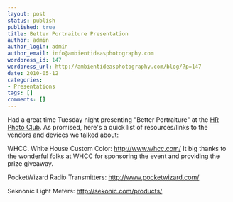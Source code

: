 ```yaml
---
layout: post
status: publish
published: true
title: Better Portraiture Presentation
author: admin
author_login: admin
author_email: info@ambientideasphotography.com
wordpress_id: 147
wordpress_url: http://ambientideasphotography.com/blog/?p=147
date: 2010-05-12
categories:
- Presentations
tags: []
comments: []
---
```

Had a great time Tuesday night presenting "Better Portraiture" at the <a href="http://www.hrphotoclub.com/" target="_blank">HR Photo Club</a>. As promised, here's a quick list of resources/links to the vendors and devices we talked about:

WHCC. White House Custom Color:
<a href="http://www.whcc.com/" target="_blank">http://www.whcc.com/</a>
It big thanks to the wonderful folks at WHCC for sponsoring the event and providing the prize giveaway.

PocketWizard Radio Transmitters:
<a href="http://www.pocketwizard.com/">http://www.pocketwizard.com/</a>

Seknonic Light Meters:
<a href="http://sekonic.com/products/" target="_blank">http://sekonic.com/products/</a>
